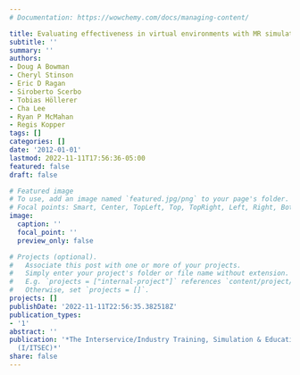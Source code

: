 ```yaml
---
# Documentation: https://wowchemy.com/docs/managing-content/

title: Evaluating effectiveness in virtual environments with MR simulation
subtitle: ''
summary: ''
authors:
- Doug A Bowman
- Cheryl Stinson
- Eric D Ragan
- Siroberto Scerbo
- Tobias Höllerer
- Cha Lee
- Ryan P McMahan
- Regis Kopper
tags: []
categories: []
date: '2012-01-01'
lastmod: 2022-11-11T17:56:36-05:00
featured: false
draft: false

# Featured image
# To use, add an image named `featured.jpg/png` to your page's folder.
# Focal points: Smart, Center, TopLeft, Top, TopRight, Left, Right, BottomLeft, Bottom, BottomRight.
image:
  caption: ''
  focal_point: ''
  preview_only: false

# Projects (optional).
#   Associate this post with one or more of your projects.
#   Simply enter your project's folder or file name without extension.
#   E.g. `projects = ["internal-project"]` references `content/project/deep-learning/index.md`.
#   Otherwise, set `projects = []`.
projects: []
publishDate: '2022-11-11T22:56:35.382518Z'
publication_types:
- '1'
abstract: ''
publication: '*The Interservice/Industry Training, Simulation & Education Conference
  (I/ITSEC)*'
share: false
---
```

